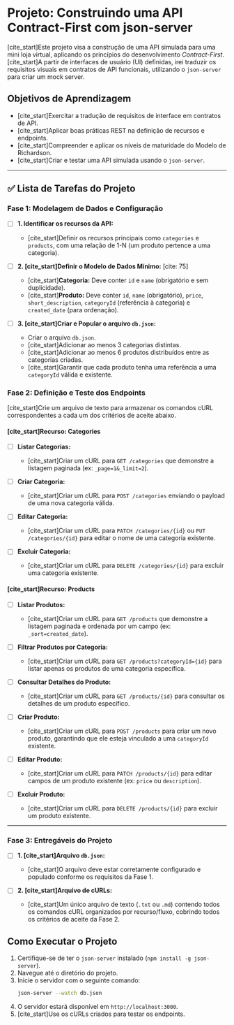 # Projeto: Construindo uma API Contract-First com json-server

[cite_start]Este projeto visa a construção de uma API simulada para uma mini loja virtual, aplicando os princípios do desenvolvimento *Contract-First*. 
[cite_start]A partir de interfaces de usuário (UI) definidas, irei traduzir os requisitos visuais em contratos de API funcionais, utilizando o `json-server` para criar um mock server. 

## Objetivos de Aprendizagem

- [cite_start]Exercitar a tradução de requisitos de interface em contratos de API. 
- [cite_start]Aplicar boas práticas REST na definição de recursos e endpoints. 
- [cite_start]Compreender e aplicar os níveis de maturidade do Modelo de Richardson. 
- [cite_start]Criar e testar uma API simulada usando o `json-server`. 

---

## ✅ Lista de Tarefas do Projeto

### Fase 1: Modelagem de Dados e Configuração

-   [ ] **1. Identificar os recursos da API:**
    -   [cite_start]Definir os recursos principais como `categories` e `products`, com uma relação de 1-N (um produto pertence a uma categoria). 

-   [ ] **2. [cite_start]Definir o Modelo de Dados Mínimo:** [cite: 75]
    -   [cite_start]**Categoria:** Deve conter `id` e `name` (obrigatório e sem duplicidade). 
    -   [cite_start]**Produto:** Deve conter `id`, `name` (obrigatório), `price`, `short_description`, `categoryId` (referência à categoria) e `created_date` (para ordenação). 

-   [ ] **3. [cite_start]Criar e Popular o arquivo `db.json`:** 
    -   Criar o arquivo `db.json`.
    -   [cite_start]Adicionar ao menos 3 categorias distintas. 
    -   [cite_start]Adicionar ao menos 6 produtos distribuídos entre as categorias criadas. 
    -   [cite_start]Garantir que cada produto tenha uma referência a uma `categoryId` válida e existente. 

### Fase 2: Definição e Teste dos Endpoints

[cite_start]Crie um arquivo de texto para armazenar os comandos cURL correspondentes a cada um dos critérios de aceite abaixo. 

#### [cite_start]**Recurso: Categories** 

-   [ ] **Listar Categorias:**
    -   [cite_start]Criar um cURL para `GET /categories` que demonstre a listagem paginada (ex: `_page=1&_limit=2`). 

-   [ ] **Criar Categoria:**
    -   [cite_start]Criar um cURL para `POST /categories` enviando o payload de uma nova categoria válida. 
-   [ ] **Editar Categoria:**
    -   [cite_start]Criar um cURL para `PATCH /categories/{id}` ou `PUT /categories/{id}` para editar o nome de uma categoria existente. 

-   [ ] **Excluir Categoria:**
    -   [cite_start]Criar um cURL para `DELETE /categories/{id}` para excluir uma categoria existente. 

#### [cite_start]**Recurso: Products** 

-   [ ] **Listar Produtos:**
    -   [cite_start]Criar um cURL para `GET /products` que demonstre a listagem paginada e ordenada por um campo (ex: `_sort=created_date`). 

-   [ ] **Filtrar Produtos por Categoria:**
    -   [cite_start]Criar um cURL para `GET /products?categoryId={id}` para listar apenas os produtos de uma categoria específica. 

-   [ ] **Consultar Detalhes do Produto:**
    -   [cite_start]Criar um cURL para `GET /products/{id}` para consultar os detalhes de um produto específico. 

-   [ ] **Criar Produto:**
    -   [cite_start]Criar um cURL para `POST /products` para criar um novo produto, garantindo que ele esteja vinculado a uma `categoryId` existente. 

-   [ ] **Editar Produto:**
    -   [cite_start]Criar um cURL para `PATCH /products/{id}` para editar campos de um produto existente (ex: `price` ou `description`). 

-   [ ] **Excluir Produto:**
    -   [cite_start]Criar um cURL para `DELETE /products/{id}` para excluir um produto existente. 

---

### Fase 3: Entregáveis do Projeto

-   [ ] **1. [cite_start]Arquivo `db.json`:** 
    -   [cite_start]O arquivo deve estar corretamente configurado e populado conforme os requisitos da Fase 1.

-   [ ] **2. [cite_start]Arquivo de cURLs:** 
    -   [cite_start]Um único arquivo de texto (`.txt` ou `.md`) contendo todos os comandos cURL organizados por recurso/fluxo, cobrindo todos os critérios de aceite da Fase 2. 

## Como Executar o Projeto

1.  Certifique-se de ter o `json-server` instalado (`npm install -g json-server`).
2.  Navegue até o diretório do projeto.
3.  Inicie o servidor com o seguinte comando:
    ```bash
    json-server --watch db.json
    ```
4.  O servidor estará disponível em `http://localhost:3000`.
5.  [cite_start]Use os cURLs criados para testar os endpoints.